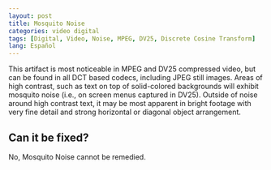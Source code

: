 ```yaml
---
layout: post
title: Mosquito Noise
categories: video digital
tags: [Digital, Video, Noise, MPEG, DV25, Discrete Cosine Transform]
lang: Español
---
```


This artifact is most noticeable in MPEG and DV25 compressed video, but can be found in all DCT based codecs, including JPEG still images. Areas of high contrast, such as text on top of solid-colored backgrounds will exhibit mosquito noise (i.e., on screen menus captured in DV25). Outside of noise around high contrast text, it may be most apparent in bright footage with very fine detail and strong horizontal or diagonal object arrangement.

## Can it be fixed?

No, Mosquito Noise cannot be remedied.
